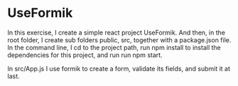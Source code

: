 # UseFormik
In this exercise, I create a simple react project UseFormik.
And then, in the root folder, I create sub folders public, src,
together with a package.json file.
In the command line, I cd to the project path, 
run npm install to install the dependencies for this project,
and run run npm start.

In src/App.js I use formik to create a form, validate its fields, 
and submit it at last.
